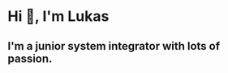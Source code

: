 <h1 align="left">Hi 👋, I'm Lukas</h1>
<h2 align="left">I'm a junior system integrator with lots of passion.</h2>
